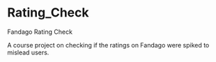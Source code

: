 # Rating_Check
 Fandago Rating Check

A course project on checking if the ratings on Fandago were spiked to mislead users.
